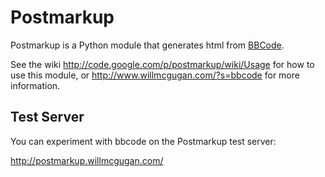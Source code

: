 # Postmarkup #



Postmarkup is a Python module that generates html from [BBCode](http://en.wikipedia.org/wiki/Bbcode).

See the wiki http://code.google.com/p/postmarkup/wiki/Usage for how to use this module, or http://www.willmcgugan.com/?s=bbcode for more information.

## Test Server ##

You can experiment with bbcode on the Postmarkup test server:

http://postmarkup.willmcgugan.com/